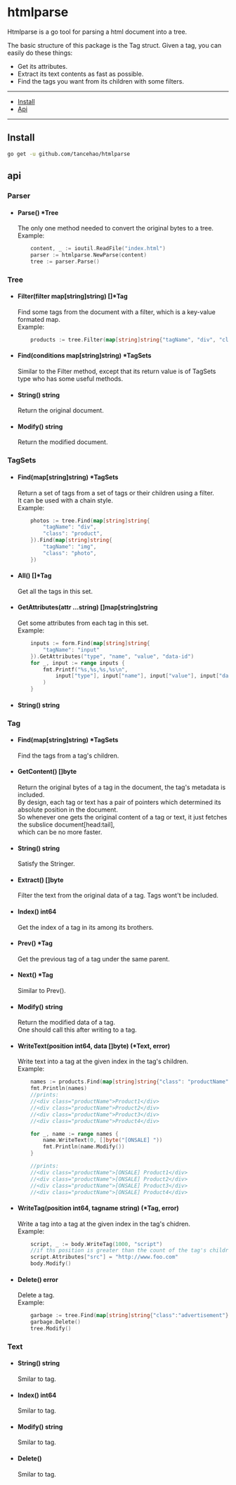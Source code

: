 htmlparse
===

Htmlparse is a go tool for parsing a html document into a tree.

The basic structure of this package is the Tag struct. Given a tag, you can easily do these things:

* Get its attributes.
* Extract its text contents as fast as possible.
* Find the tags you want from its children with some filters.

---

* [Install](#install)
* [Api](#api)

---

## Install

```sh
go get -u github.com/tancehao/htmlparse
```

## api
### Parser
* #### Parse() *Tree
	The only one method needed to convert the original bytes to a tree.  
	Example:
	```go
		content, _ := ioutil.ReadFile("index.html")
		parser := htmlparse.NewParse(content)
		tree := parser.Parse()
	```

### Tree
* #### Filter(filter map[string]string) []*Tag
	Find some tags from the document with a filter, which is a key-value formated map.  
	Example:
	```go
		products := tree.Filter(map[string]string{"tagName", "div", "class": "product"})
	```

* #### Find(conditions map[string]string) *TagSets
	Similar to the Filter method, except that its return value is of TagSets type who has some useful methods.  

* #### String() string
	Return the original document.  

* #### Modify() string
	Return the modified document.  


### TagSets
* #### Find(map[string]string) *TagSets
	Return a set of tags from a set of tags or their children using a filter.  
	It can be used with a chain style.  
	Example:
	```go
		photos := tree.Find(map[string]string{
			"tagName": "div", 
			"class": "product",
		}).Find(map[string]string{
			"tagName": "img",
			"class": "photo",
		})
	```

* #### All() []*Tag
	Get all the tags in this set.  

* #### GetAttributes(attr ...string) []map[string]string
	Get some attributes from each tag in this set.  
	Example:
	```go
		inputs := form.Find(map[string]string{
			"tagName": "input"
		}).GetAttributes("type", "name", "value", "data-id")
		for _, input := range inputs {
			fmt.Printf("%s,%s,%s,%s\n", 
				input["type"], input["name"], input["value"], input["data-id"]
			)
		}
	```

* #### String() string


### Tag
* #### Find(map[string]string) *TagSets
	Find the tags from a tag's children.  

* #### GetContent() []byte
	Return the original bytes of a tag in the document, the tag's metadata is included.  
	By design, each tag or text has a pair of pointers which determined its absolute position in the document.  
	So whenever one gets the original content of a tag or text, it just fetches the subslice document[head:tail],   
	which can be no more faster.

* #### String() string
	Satisfy the Stringer.  

* #### Extract() []byte
	Filter the text from the original data of a tag. Tags wont't be included.  

* #### Index() int64
	Get the index of a tag in its among its brothers.  

* #### Prev() *Tag
	Get the previous tag of a tag under the same parent.  

* #### Next() *Tag
	Similar to Prev().  

* #### Modify() string
	Return the modified data of a tag.  
	One should call this after writing to a tag.  

* #### WriteText(position int64, data []byte) (*Text, error)
	Write text into a tag at the given index in the tag's children.  
	Example:
	```go
		names := products.Find(map[string]string{"class": "productName"})
		fmt.Println(names)
		//prints:
		//<div class="productName">Product1</div>
		//<div class="productName">Product2</div>
		//<div class="productName">Product3</div>
		//<div class="productName">Product4</div>

		for _, name := range names {
			name.WriteText(0, []byte("[ONSALE] "))
			fmt.Println(name.Modify())
		}

		//prints:
		//<div class="productName">[ONSALE] Product1</div>
		//<div class="productName">[ONSALE] Product2</div>
		//<div class="productName">[ONSALE] Product3</div>
		//<div class="productName">[ONSALE] Product4</div>
	```

* #### WriteTag(position int64, tagname string) (*Tag, error)
	Write a tag into a tag at the given index in the tag's chidren.  
	Example:
	```go
		script, _ := body.WriteTag(1000, "script")    
		//if ths position is greater than the count of the tag's children, it'll be set to the last
		script.Attributes["src"] = "http://www.foo.com"
		body.Modify()
	```

* #### Delete() error
	Delete a tag.  
	Example:
	```go
		garbage := tree.Find(map[string]string{"class":"advertisement"}).All()[0]
		garbage.Delete()
	    tree.Modify()
	```

### Text
* #### String() string
	Smilar to tag.

* #### Index() int64
	Smilar to tag.

* #### Modify() string
	Smilar to tag.

* #### Delete()
	Smilar to tag.

